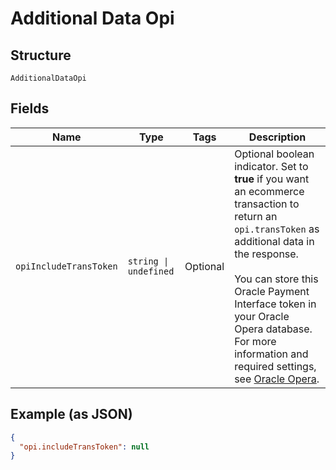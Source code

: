 
# Additional Data Opi

## Structure

`AdditionalDataOpi`

## Fields

| Name | Type | Tags | Description |
|  --- | --- | --- | --- |
| `opiIncludeTransToken` | `string \| undefined` | Optional | Optional boolean indicator. Set to **true** if you want an ecommerce transaction to return an `opi.transToken` as additional data in the response.<br><br>You can store this Oracle Payment Interface token in your Oracle Opera database. For more information and required settings, see [Oracle Opera](https://docs.adyen.com/plugins/oracle-opera#opi-token-ecommerce). |

## Example (as JSON)

```json
{
  "opi.includeTransToken": null
}
```

